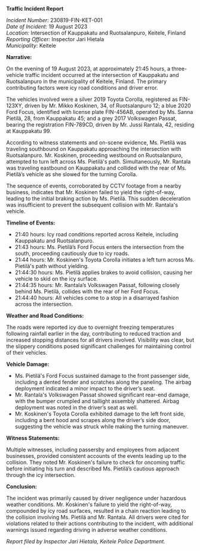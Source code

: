 **Traffic Incident Report**

*Incident Number:* 230819-FIN-KET-001  
*Date of Incident:* 19 August 2023  
*Location:* Intersection of Kauppakatu and Ruotsalanpuro, Keitele, Finland  
*Reporting Officer:* Inspector Jari Hietala  
*Municipality:* Keitele  

**Narrative:**

On the evening of 19 August 2023, at approximately 21:45 hours, a three-vehicle traffic incident occurred at the intersection of Kauppakatu and Ruotsalanpuro in the municipality of Keitele, Finland. The primary contributing factors were icy road conditions and driver error.

The vehicles involved were a silver 2019 Toyota Corolla, registered as FIN-123XY, driven by Mr. Mikko Koskinen, 34, of Ruotsalanpuro 12; a blue 2020 Ford Focus, identified with license plate FIN-456AB, operated by Ms. Sanna Pietilä, 28, from Kauppakatu 45; and a grey 2017 Volkswagen Passat, bearing the registration FIN-789CD, driven by Mr. Jussi Rantala, 42, residing at Kauppakatu 99.

According to witness statements and on-scene evidence, Ms. Pietilä was traveling southbound on Kauppakatu approaching the intersection with Ruotsalanpuro. Mr. Koskinen, proceeding westbound on Ruotsalanpuro, attempted to turn left across Ms. Pietilä's path. Simultaneously, Mr. Rantala was traveling eastbound on Kauppakatu and collided with the rear of Ms. Pietilä’s vehicle as she slowed for the turning Corolla.

The sequence of events, corroborated by CCTV footage from a nearby business, indicates that Mr. Koskinen failed to yield the right-of-way, leading to the initial braking action by Ms. Pietilä. This sudden deceleration was insufficient to prevent the subsequent collision with Mr. Rantala's vehicle.

**Timeline of Events:**

- 21:40 hours: Icy road conditions reported across Keitele, including Kauppakatu and Ruotsalanpuro.
- 21:43 hours: Ms. Pietilä’s Ford Focus enters the intersection from the south, proceeding cautiously due to icy roads.
- 21:44 hours: Mr. Koskinen's Toyota Corolla initiates a left turn across Ms. Pietilä's path without yielding.
- 21:44:30 hours: Ms. Pietilä applies brakes to avoid collision, causing her vehicle to skid on the icy surface.
- 21:44:35 hours: Mr. Rantala’s Volkswagen Passat, following closely behind Ms. Pietilä, collides with the rear of her Ford Focus.
- 21:44:40 hours: All vehicles come to a stop in a disarrayed fashion across the intersection.

**Weather and Road Conditions:**

The roads were reported icy due to overnight freezing temperatures following rainfall earlier in the day, contributing to reduced traction and increased stopping distances for all drivers involved. Visibility was clear, but the slippery conditions posed significant challenges for maintaining control of their vehicles.

**Vehicle Damage:**

- Ms. Pietilä's Ford Focus sustained damage to the front passenger side, including a dented fender and scratches along the paneling. The airbag deployment indicated a minor impact to the driver’s seat.
- Mr. Rantala's Volkswagen Passat showed significant rear-end damage, with the bumper crumpled and taillight assembly shattered. Airbag deployment was noted in the driver’s seat as well.
- Mr. Koskinen's Toyota Corolla exhibited damage to the left front side, including a bent hood and scrapes along the driver’s side door, suggesting the vehicle was struck while making the turning maneuver.

**Witness Statements:**

Multiple witnesses, including passersby and employees from adjacent businesses, provided consistent accounts of the events leading up to the collision. They noted Mr. Koskinen's failure to check for oncoming traffic before initiating his turn and described Ms. Pietilä’s cautious approach through the icy intersection.

**Conclusion:**

The incident was primarily caused by driver negligence under hazardous weather conditions. Mr. Koskinen's failure to yield the right-of-way, compounded by icy road surfaces, resulted in a chain reaction leading to the collision involving Ms. Pietilä and Mr. Rantala. All drivers were cited for violations related to their actions contributing to the incident, with additional warnings issued regarding driving in adverse weather conditions.

*Report filed by Inspector Jari Hietala, Keitele Police Department.*